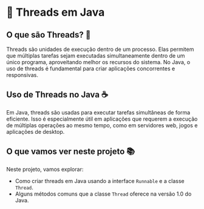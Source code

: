 # 🧵 Threads em Java

## O que são Threads? 🤔

Threads são unidades de execução dentro de um processo. Elas permitem que múltiplas tarefas sejam executadas simultaneamente dentro de um único programa, aproveitando melhor os recursos do sistema. No Java, o uso de threads é fundamental para criar aplicações concorrentes e responsivas.

## Uso de Threads no Java ☕

Em Java, threads são usadas para executar tarefas simultâneas de forma eficiente. Isso é especialmente útil em aplicações que requerem a execução de múltiplas operações ao mesmo tempo, como em servidores web, jogos e aplicações de desktop.

## O que vamos ver neste projeto 📚

Neste projeto, vamos explorar:
- Como criar threads em Java usando a interface `Runnable` e a classe `Thread`.
- Alguns métodos comuns que a classe `Thread` oferece na versão 1.0 do Java.
